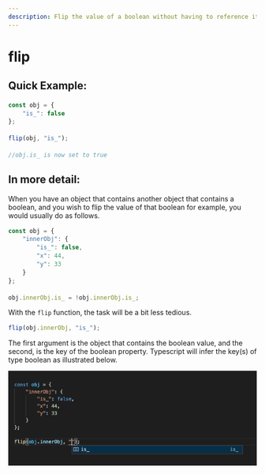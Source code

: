 ```yaml
---
description: Flip the value of a boolean without having to reference it twice.
---
```


# flip

## Quick Example:

```typescript
const obj = {
    "is_": false
};

flip(obj, "is_");

//obj.is_ is now set to true
```

## In more detail:

When you have an object that contains another object that contains a boolean, and you wish to flip the value of that boolean for example, you would usually do as follows.

```typescript
const obj = {
    "innerObj": {
        "is_": false,
        "x": 44,
        "y": 33
    }
};

obj.innerObj.is_ = !obj.innerObj.is_;
```

With the `flip` function, the task will be a bit less tedious.

```typescript
flip(obj.innerObj, "is_");
```

The first argument is the object that contains the boolean value, and the second, is the key of the boolean property. Typescript will infer the key\(s\) of type boolean as illustrated below.

![](.gitbook/assets/screenshot-2021-05-14-at-17.10.47.png)

